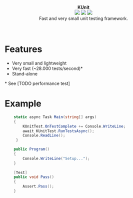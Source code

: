 <p align="center">
  <strong>KUnit</strong>
  <br/>
  <img src="https://img.shields.io/badge/License-MIT-green.svg">
  <img src="https://img.shields.io/badge/version-1.0.0-green.svg">
  <img src="https://img.shields.io/badge/build-passing-green.svg">
  <br/>
  Fast and very small unit testing framework.
  <br/><br/><br/>
</p>

# Features
- Very small and lightweight
- Very fast (~28.000 tests/second)*
- Stand-alone

\* See [TODO performance test]

# Example

```cs
    static async Task Main(string[] args)
    {
        KUnitTest.OnTestComplete += Console.WriteLine;
        await KUnitTest.RunTestsAsync();
        Console.ReadLine();
     }

    public Program()
    {
        Console.WriteLine("Setup...");
    }
        
    [Test]
    public void Pass()
    {
        Assert.Pass();
    }
        
```
